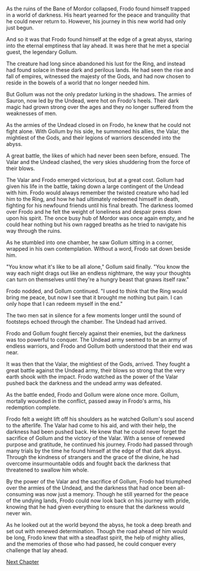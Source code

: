 As the ruins of the Bane of Mordor collapsed, Frodo found himself trapped in a world of darkness. His heart yearned for the peace and tranquility that he could never return to. However, his journey in this new world had only just begun.

And so it was that Frodo found himself at the edge of a great abyss, staring into the eternal emptiness that lay ahead. It was here that he met a special guest, the legendary Gollum.

The creature had long since abandoned his lust for the Ring, and instead had found solace in these dark and perilous lands. He had seen the rise and fall of empires, witnessed the majesty of the Gods, and had now chosen to reside in the bowels of a world that no longer needed him.

But Gollum was not the only predator lurking in the shadows. The armies of Sauron, now led by the Undead, were hot on Frodo's heels. Their dark magic had grown strong over the ages and they no longer suffered from the weaknesses of men. 

As the armies of the Undead closed in on Frodo, he knew that he could not fight alone. With Gollum by his side, he summoned his allies, the Valar, the mightiest of the Gods, and their legions of warriors descended into the abyss.

A great battle, the likes of which had never been seen before, ensued. The Valar and the Undead clashed, the very skies shuddering from the force of their blows. 

The Valar and Frodo emerged victorious, but at a great cost. Gollum had given his life in the battle, taking down a large contingent of the Undead with him. Frodo would always remember the twisted creature who had led him to the Ring, and how he had ultimately redeemed himself in death, fighting for his newfound friends until his final breath.
The darkness loomed over Frodo and he felt the weight of loneliness and despair press down upon his spirit. The once busy hub of Mordor was once again empty, and he could hear nothing but his own ragged breaths as he tried to navigate his way through the ruins.

As he stumbled into one chamber, he saw Gollum sitting in a corner, wrapped in his own contemplation. Without a word, Frodo sat down beside him.

"You know what it's like to be all alone," Gollum said finally. "You know the way each night drags out like an endless nightmare, the way your thoughts can turn on themselves until they're a hungry beast that gnaws itself raw."

Frodo nodded, and Gollum continued. "I used to think that the Ring would bring me peace, but now I see that it brought me nothing but pain. I can only hope that I can redeem myself in the end."

The two men sat in silence for a few moments longer until the sound of footsteps echoed through the chamber. The Undead had arrived.

Frodo and Gollum fought fiercely against their enemies, but the darkness was too powerful to conquer. The Undead army seemed to be an army of endless warriors, and Frodo and Gollum both understood that their end was near.

It was then that the Valar, the mightiest of the Gods, arrived. They fought a great battle against the Undead army, their blows so strong that the very earth shook with the impact. Frodo watched as the power of the Valar pushed back the darkness and the undead army was defeated.

As the battle ended, Frodo and Gollum were alone once more. Gollum, mortally wounded in the conflict, passed away in Frodo's arms, his redemption complete.

Frodo felt a weight lift off his shoulders as he watched Gollum's soul ascend to the afterlife. The Valar had come to his aid, and with their help, the darkness had been pushed back. He knew that he could never forget the sacrifice of Gollum and the victory of the Valar. With a sense of renewed purpose and gratitude, he continued his journey.
Frodo had passed through many trials by the time he found himself at the edge of that dark abyss. Through the kindness of strangers and the grace of the divine, he had overcome insurmountable odds and fought back the darkness that threatened to swallow him whole. 

By the power of the Valar and the sacrifice of Gollum, Frodo had triumphed over the armies of the Undead, and the darkness that had once been all-consuming was now just a memory. Though he still yearned for the peace of the undying lands, Frodo could now look back on his journey with pride, knowing that he had given everything to ensure that the darkness would never win.

As he looked out at the world beyond the abyss, he took a deep breath and set out with renewed determination. Though the road ahead of him would be long, Frodo knew that with a steadfast spirit, the help of mighty allies, and the memories of those who had passed, he could conquer every challenge that lay ahead.


[Next Chapter](09_Chapter09.md)